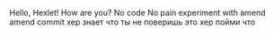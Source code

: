 Hello, Hexlet! How are you?
No code No pain
experiment with amend
amend commit
хер знает что
ты не поверишь это хер пойми что
